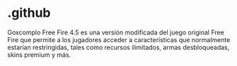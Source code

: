# .github
Goxcomplo Free Fire 4.5 es una versión modificada del juego original Free Fire que permite a los jugadores acceder a características que normalmente estarían restringidas, tales como recursos ilimitados, armas desbloqueadas, skins premium y más.
